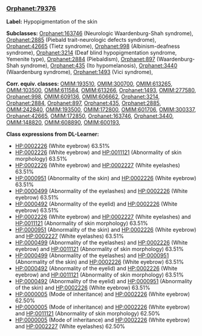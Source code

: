 
### [Orphanet:79376](http://www.orpha.net/ORDO/Orphanet_79376)
**Label:** Hypopigmentation of the skin

**Subclasses:** [Orphanet:163746](http://www.orpha.net/ORDO/Orphanet_163746) (Neurologic Waardenburg-Shah syndrome), [Orphanet:2885](http://www.orpha.net/ORDO/Orphanet_2885) (Piebald trait-neurologic defects syndrome), [Orphanet:42665](http://www.orpha.net/ORDO/Orphanet_42665) (Tietz syndrome), [Orphanet:998](http://www.orpha.net/ORDO/Orphanet_998) (Albinism-deafness syndrome), [Orphanet:3214](http://www.orpha.net/ORDO/Orphanet_3214) (Deaf blind hypopigmentation syndrome, Yemenite type), [Orphanet:2884](http://www.orpha.net/ORDO/Orphanet_2884) (Piebaldism), [Orphanet:897](http://www.orpha.net/ORDO/Orphanet_897) (Waardenburg-Shah syndrome), [Orphanet:435](http://www.orpha.net/ORDO/Orphanet_435) (Ito hypomelanosis), [Orphanet:3440](http://www.orpha.net/ORDO/Orphanet_3440) (Waardenburg syndrome), [Orphanet:1493](http://www.orpha.net/ORDO/Orphanet_1493) (Vici syndrome), 

**Corr. equiv. classes:** [OMIM:193510](http://purl.obolibrary.org/obo/OMIM_193510), [OMIM:300700](http://purl.obolibrary.org/obo/OMIM_300700), [OMIM:613265](http://purl.obolibrary.org/obo/OMIM_613265), [OMIM:103500](http://purl.obolibrary.org/obo/OMIM_103500), [OMIM:611584](http://purl.obolibrary.org/obo/OMIM_611584), [OMIM:613266](http://purl.obolibrary.org/obo/OMIM_613266), [Orphanet:1493](http://www.orpha.net/ORDO/Orphanet_1493), [OMIM:277580](http://purl.obolibrary.org/obo/OMIM_277580), [Orphanet:998](http://www.orpha.net/ORDO/Orphanet_998), [OMIM:609136](http://purl.obolibrary.org/obo/OMIM_609136), [OMIM:606662](http://purl.obolibrary.org/obo/OMIM_606662), [Orphanet:3214](http://www.orpha.net/ORDO/Orphanet_3214), [Orphanet:2884](http://www.orpha.net/ORDO/Orphanet_2884), [Orphanet:897](http://www.orpha.net/ORDO/Orphanet_897), [Orphanet:435](http://www.orpha.net/ORDO/Orphanet_435), [Orphanet:2885](http://www.orpha.net/ORDO/Orphanet_2885), [OMIM:242840](http://purl.obolibrary.org/obo/OMIM_242840), [OMIM:193500](http://purl.obolibrary.org/obo/OMIM_193500), [OMIM:172800](http://purl.obolibrary.org/obo/OMIM_172800), [OMIM:601706](http://purl.obolibrary.org/obo/OMIM_601706), [OMIM:300337](http://purl.obolibrary.org/obo/OMIM_300337), [Orphanet:42665](http://www.orpha.net/ORDO/Orphanet_42665), [OMIM:172850](http://purl.obolibrary.org/obo/OMIM_172850), [Orphanet:163746](http://www.orpha.net/ORDO/Orphanet_163746), [Orphanet:3440](http://www.orpha.net/ORDO/Orphanet_3440), [OMIM:148820](http://purl.obolibrary.org/obo/OMIM_148820), [OMIM:608890](http://purl.obolibrary.org/obo/OMIM_608890), [OMIM:600193](http://purl.obolibrary.org/obo/OMIM_600193), 

**Class expressions from DL-Learner:**

- [HP:0002226](http://purl.obolibrary.org/obo/HP_0002226) (White eyebrow) 63.51%
- [HP:0002226](http://purl.obolibrary.org/obo/HP_0002226) (White eyebrow) and [HP:0011121](http://purl.obolibrary.org/obo/HP_0011121) (Abnormality of skin morphology) 63.51%
- [HP:0002226](http://purl.obolibrary.org/obo/HP_0002226) (White eyebrow) and [HP:0002227](http://purl.obolibrary.org/obo/HP_0002227) (White eyelashes) 63.51%
- [HP:0000951](http://purl.obolibrary.org/obo/HP_0000951) (Abnormality of the skin) and [HP:0002226](http://purl.obolibrary.org/obo/HP_0002226) (White eyebrow) 63.51%
- [HP:0000499](http://purl.obolibrary.org/obo/HP_0000499) (Abnormality of the eyelashes) and [HP:0002226](http://purl.obolibrary.org/obo/HP_0002226) (White eyebrow) 63.51%
- [HP:0000492](http://purl.obolibrary.org/obo/HP_0000492) (Abnormality of the eyelid) and [HP:0002226](http://purl.obolibrary.org/obo/HP_0002226) (White eyebrow) 63.51%
- [HP:0002226](http://purl.obolibrary.org/obo/HP_0002226) (White eyebrow) and [HP:0002227](http://purl.obolibrary.org/obo/HP_0002227) (White eyelashes) and [HP:0011121](http://purl.obolibrary.org/obo/HP_0011121) (Abnormality of skin morphology) 63.51%
- [HP:0000951](http://purl.obolibrary.org/obo/HP_0000951) (Abnormality of the skin) and [HP:0002226](http://purl.obolibrary.org/obo/HP_0002226) (White eyebrow) and [HP:0002227](http://purl.obolibrary.org/obo/HP_0002227) (White eyelashes) 63.51%
- [HP:0000499](http://purl.obolibrary.org/obo/HP_0000499) (Abnormality of the eyelashes) and [HP:0002226](http://purl.obolibrary.org/obo/HP_0002226) (White eyebrow) and [HP:0011121](http://purl.obolibrary.org/obo/HP_0011121) (Abnormality of skin morphology) 63.51%
- [HP:0000499](http://purl.obolibrary.org/obo/HP_0000499) (Abnormality of the eyelashes) and [HP:0000951](http://purl.obolibrary.org/obo/HP_0000951) (Abnormality of the skin) and [HP:0002226](http://purl.obolibrary.org/obo/HP_0002226) (White eyebrow) 63.51%
- [HP:0000492](http://purl.obolibrary.org/obo/HP_0000492) (Abnormality of the eyelid) and [HP:0002226](http://purl.obolibrary.org/obo/HP_0002226) (White eyebrow) and [HP:0011121](http://purl.obolibrary.org/obo/HP_0011121) (Abnormality of skin morphology) 63.51%
- [HP:0000492](http://purl.obolibrary.org/obo/HP_0000492) (Abnormality of the eyelid) and [HP:0000951](http://purl.obolibrary.org/obo/HP_0000951) (Abnormality of the skin) and [HP:0002226](http://purl.obolibrary.org/obo/HP_0002226) (White eyebrow) 63.51%
- [HP:0000005](http://purl.obolibrary.org/obo/HP_0000005) (Mode of inheritance) and [HP:0002226](http://purl.obolibrary.org/obo/HP_0002226) (White eyebrow) 62.50%
- [HP:0000005](http://purl.obolibrary.org/obo/HP_0000005) (Mode of inheritance) and [HP:0002226](http://purl.obolibrary.org/obo/HP_0002226) (White eyebrow) and [HP:0011121](http://purl.obolibrary.org/obo/HP_0011121) (Abnormality of skin morphology) 62.50%
- [HP:0000005](http://purl.obolibrary.org/obo/HP_0000005) (Mode of inheritance) and [HP:0002226](http://purl.obolibrary.org/obo/HP_0002226) (White eyebrow) and [HP:0002227](http://purl.obolibrary.org/obo/HP_0002227) (White eyelashes) 62.50%


